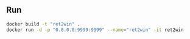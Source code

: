## Run

```bash
docker build -t "ret2win" .
docker run -d -p "0.0.0.0:9999:9999" --name="ret2win" -it ret2win
```

